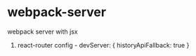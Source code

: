 # webpack-server
 webpack server with jsx


1. react-router config - 
devServer: {
   historyApiFallback: true
}
